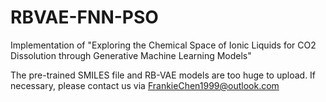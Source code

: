 # RBVAE-FNN-PSO
Implementation of "Exploring the Chemical Space of Ionic Liquids for CO2 Dissolution through Generative Machine Learning Models" 

The pre-trained SMILES file and RB-VAE models are too huge to upload. If necessary, please contact us via FrankieChen1999@outlook.com 
